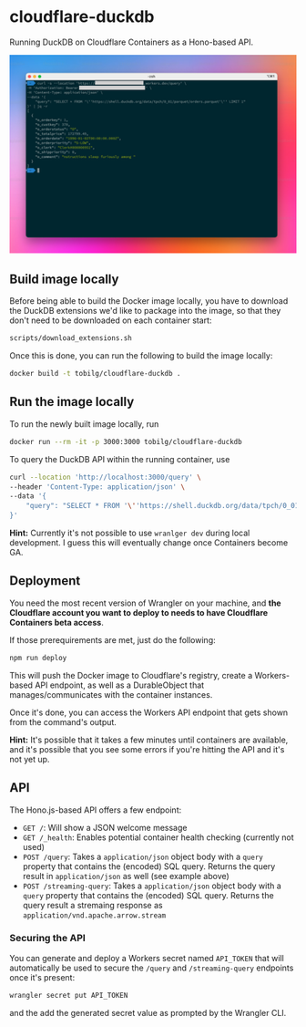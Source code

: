 # cloudflare-duckdb
Running DuckDB on Cloudflare Containers as a Hono-based API.

![Screenshot of DuckDB running as API on Cloudflare containers](docs/cf-duckdb.png)

## Build image locally
Before being able to build the Docker image locally, you have to download the DuckDB extensions we'd like to package into the image, so that they don't need to be downloaded on each container start:

```bash
scripts/download_extensions.sh
```

Once this is done, you can run the following to build the image locally:
```bash
docker build -t tobilg/cloudflare-duckdb . 
```

## Run the image locally
To run the newly built image locally, run

```bash
docker run --rm -it -p 3000:3000 tobilg/cloudflare-duckdb 
```

To query the DuckDB API within the running container, use

```bash
curl --location 'http://localhost:3000/query' \
--header 'Content-Type: application/json' \
--data '{
    "query": "SELECT * FROM '\''https://shell.duckdb.org/data/tpch/0_01/parquet/orders.parquet'\'' LIMIT 1000"
}'
```

**Hint:**
Currently it's not possible to use `wranlger dev` during local development. I guess this will eventually change once Containers become GA.

## Deployment
You need the most recent version of Wrangler on your machine, and **the Cloudflare account you want to deploy to needs to have Cloudflare Containers beta access**.

If those prerequirements are met, just do the following:

```bash
npm run deploy
```

This will push the Docker image to Cloudflare's registry, create a Workers-based API endpoint, as well as a DurableObject that manages/communicates with the container instances.

Once it's done, you can access the Workers API endpoint that gets shown from the command's output.

**Hint:** It's possible that it takes a few minutes until containers are available, and it's possible that you see some errors if you're hitting the API and it's not yet up.

## API
The Hono.js-based API offers a few endpoint:

* `GET /`: Will show a JSON welcome message
* `GET /_health`: Enables potential container health checking (currently not used)
* `POST /query`: Takes a `application/json` object body with a `query` property that contains the (encoded) SQL query. Returns the query result in `application/json` as well (see example above)
* `POST /streaming-query`: Takes a `application/json` object body with a `query` property that contains the (encoded) SQL query. Returns the query result a stremaing response as `application/vnd.apache.arrow.stream` 

### Securing the API
You can generate and deploy a Workers secret named `API_TOKEN` that will automatically be used to secure the `/query` and `/streaming-query` endpoints once it's present:

```bash
wrangler secret put API_TOKEN
```

and the add the generated secret value as prompted by the Wrangler CLI.
